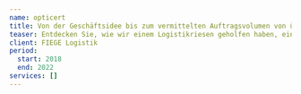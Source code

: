 ```yaml
---
name: opticert
title: Von der Geschäftsidee bis zum vermittelten Auftragsvolumen von über 2 Mio. Euro
teaser: Entdecken Sie, wie wir einem Logistikriesen geholfen haben, ein tragfähiges digitales Geschäftsmodell zu erarbeiten und erfolgreich umzusetzen.
client: FIEGE Logistik
period:
  start: 2018
  end: 2022
services: []
---
```

